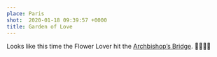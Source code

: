 ```yaml
---
place: Paris
shot:  2020-01-18 09:39:57 +0000
title: Garden of Love
---
```


Looks like this time the Flower Lover hit the [Archbishop’s Bridge](https://en.wikipedia.org/wiki/Pont_de_l%27Archev%C3%AAch%C3%A9). 🌸💮🌺🌼
